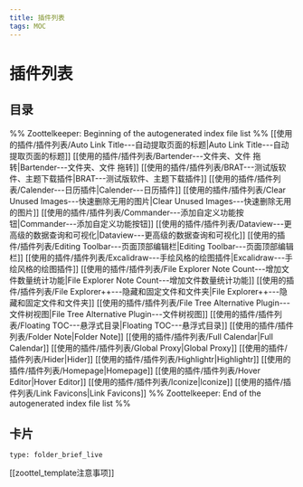 ```yaml
---
title: 插件列表
tags: MOC
---
```

# 插件列表

## 目录



%% Zoottelkeeper: Beginning of the autogenerated index file list  %%
 [[使用的插件/插件列表/Auto Link Title---自动提取页面的标题|Auto Link Title---自动提取页面的标题]]
 [[使用的插件/插件列表/Bartender---文件夹、文件 拖转|Bartender---文件夹、文件 拖转]]
 [[使用的插件/插件列表/BRAT---测试版软件、主题下载插件|BRAT---测试版软件、主题下载插件]]
 [[使用的插件/插件列表/Calender---日历插件|Calender---日历插件]]
 [[使用的插件/插件列表/Clear Unused Images---快速删除无用的图片|Clear Unused Images---快速删除无用的图片]]
 [[使用的插件/插件列表/Commander---添加自定义功能按钮|Commander---添加自定义功能按钮]]
 [[使用的插件/插件列表/Dataview---更高级的数据查询和可视化|Dataview---更高级的数据查询和可视化]]
 [[使用的插件/插件列表/Editing Toolbar---页面顶部编辑栏|Editing Toolbar---页面顶部编辑栏]]
 [[使用的插件/插件列表/Excalidraw---手绘风格的绘图插件|Excalidraw---手绘风格的绘图插件]]
 [[使用的插件/插件列表/File Explorer Note Count---增加文件数量统计功能|File Explorer Note Count---增加文件数量统计功能]]
 [[使用的插件/插件列表/File Explorer++---隐藏和固定文件和文件夹|File Explorer++---隐藏和固定文件和文件夹]]
 [[使用的插件/插件列表/File Tree Alternative Plugin---文件树视图|File Tree Alternative Plugin---文件树视图]]
 [[使用的插件/插件列表/Floating TOC---悬浮式目录|Floating TOC---悬浮式目录]]
 [[使用的插件/插件列表/Folder Note|Folder Note]]
 [[使用的插件/插件列表/Full Calendar|Full Calendar]]
 [[使用的插件/插件列表/Global Proxy|Global Proxy]]
 [[使用的插件/插件列表/Hider|Hider]]
 [[使用的插件/插件列表/Highlightr|Highlightr]]
 [[使用的插件/插件列表/Homepage|Homepage]]
 [[使用的插件/插件列表/Hover Editor|Hover Editor]]
 [[使用的插件/插件列表/lconize|lconize]]
 [[使用的插件/插件列表/Link Favicons|Link Favicons]]
%% Zoottelkeeper: End of the autogenerated index file list  %%












## 卡片

```ccard
type: folder_brief_live
```




















[[zoottel_template注意事项]]